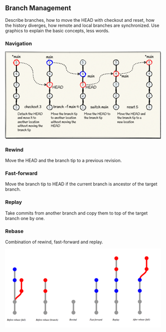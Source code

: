 
## Branch Management

Describe branches, how to move the HEAD with checkout and reset, how the 
history diverges, how remote and local branches are synchronized. Use 
graphics to explain the basic concepts, less words.

### Navigation
![Branch navigation](../Assets/images/git-branch-navigation.png)

### Rewind
Move the HEAD and the branch tip to a previous revision.

### Fast-forward
Move the branch tip to HEAD if the current branch is ancestor of the target 
branch.

### Replay
Take commits from another branch and copy them to top of the target branch one 
by one.

### Rebase
Combination of rewind, fast-forward and replay.

![Branch navigation](../Assets/images/tree-progressing-git-rebase.png)